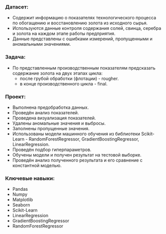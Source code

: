 ### Датасет:
* Содержит информацию о показателях технологического процесса по обогащению и восстановлению золота из исходного сырья.
* Используются данные контроля содержания солей, свинца, серебра и золота на каждом этапе работы предприятия.
* Данные представлены с ошибками измерений, пропущенными и аномальными значениями.

### Задача:
* По представленным производственным показателям предсказать содержание золота на двух этапах цикла:
  - после грубой обработки (флотации) - rougher.
  - в конце производственного цикла - final.

### Проект:
* Выполнена предобработка данных.
* Проведён анализ показателей.
* Проведена визуализация показателей.
* Удалены аномальные значения и выбросы.
* Заполнены пропущенные значения.
* Использованы модели машинного обучения из библиотеки Scikit-Learn - RandomForestRegressor, GradientBoostingRegressor, LinearRegression.
* Проведён подбор гиперпараметров.
* Обучены модели и получен результат на тестовой выборке.
* Проведён анализ полученного результата и его сравнение с константной моделью.

### Ключевые навыки:
* Pandas
* Numpy
* Matplotlib
* Seaborn
* Scikit-Learn
* LinearRegression
* GradientBoostingRegressor
* RandomForestRegressor

